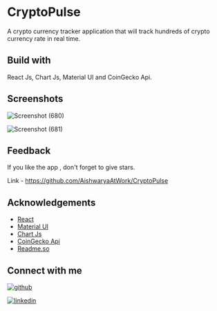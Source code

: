
# CryptoPulse
A crypto currency tracker application that will track hundreds of crypto currency rate in real time.
 


## Build with
React Js, Chart Js, Material UI and CoinGecko Api. 

## Screenshots
![Screenshot (680)](https://github.com/AishwaryaAtWork/CryptoPulse/assets/109826222/c943dd9d-948e-434e-b516-5648ee73f92e)


![Screenshot (681)](https://github.com/AishwaryaAtWork/CryptoPulse/assets/109826222/91bb88f0-8a24-4d7b-bc57-d56b70010927)


## Feedback

If you like the app , don't forget to give stars.

Link - https://github.com/AishwaryaAtWork/CryptoPulse


## Acknowledgements

 - [React](https://react.dev/)
 - [Material UI](https://mui.com/)
 - [Chart Js](https://www.chartjs.org/docs/latest/)
 - [CoinGecko Api](https://www.coingecko.com/en/api)
 - [Readme.so](https://readme.so/)


## Connect with me

[![github](https://img.shields.io/badge/github-000?style=for-the-badge&logo=ko-fi&logoColor=white)](https://github.com/AishwaryaAtWork)

[![linkedin](https://img.shields.io/badge/linkedin-0A66C2?style=for-the-badge&logo=linkedin&logoColor=white)](https://www.linkedin.com/in/aishwarya-pathak-573993233/)

